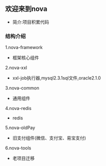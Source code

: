 ## 欢迎来到nova
* 简介:项目积累代码

### 结构介绍
1.nova-framework
* 框架核心组件

2.nova-xxl
* xxl-job执行器,mysql2.3.1sql文件,oracle2.1.0

3.nova-common
* 通用组件

4.nova-redis
* redis

5.nova-oldPay
* 旧支付组件(微信、支付宝、易宝支付)

6.nova-tools
* 老项目迁移


